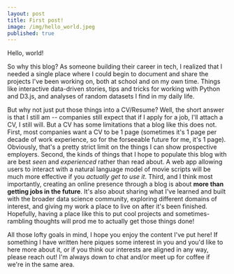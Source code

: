 ```yaml
---
layout: post
title: First post!
image: /img/hello_world.jpeg
published: true
---
```


Hello, world!

So why this blog? As someone building their career in tech, I realized that I needed a single place where I could begin to document and share the projects I've been working on, both at school and on my own time. Things like interactive data-driven stories, tips and tricks for working with Python and D3.js, and analyses of random datasets I find in my daily life.

But why not just put those things into a CV/Resume? Well, the short answer is that I still am -- companies still expect that if I apply for a job, I'll attach a CV, I still will. But a CV has some limitations that a blog like this does not. First, most companies want a CV to be 1 page (sometimes it's 1 page per decade of work experience, so for the forseeable future for me, it's 1 page). Obviously, that's a pretty strict limit on the things I can show prospective employers. Second, the kinds of things that I hope to populate this blog with are best *seen* and *experienced* rather than read about. A web app allowing users to interact with a natural language model of movie scripts will be much more effective if you *actually get to use it*. Third, and I think most importantly, creating an online presence through a blog is about **more than getting jobs in the future**. It's also about sharing what I've learned and built with the broader data science community, exploring different domains of interest, and giving my work a place to live on after it's been finished. Hopefully, having a place like this to put cool projects and sometimes-rambling thoughts will prod me to actually get those things done!

All those lofty goals in mind, I hope you enjoy the content I've put here! If something I have written here piques some interest in you and you'd like to here more about it, or if you think our interests are aligned in any way, please reach out! I'm always down to chat and/or meet up for coffee if we're in the same area.
